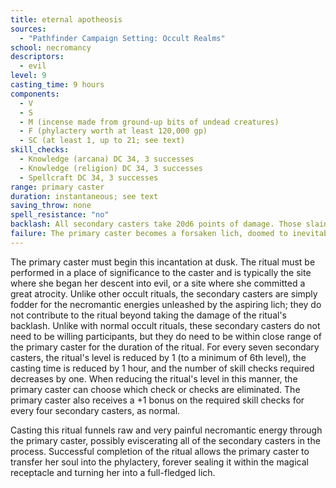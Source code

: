 ```yaml
---
title: eternal apotheosis
sources:
  - "Pathfinder Campaign Setting: Occult Realms"
school: necromancy
descriptors:
  - evil
level: 9
casting_time: 9 hours
components:
  - V
  - S
  - M (incense made from ground-up bits of undead creatures)
  - F (phylactery worth at least 120,000 gp)
  - SC (at least 1, up to 21; see text)
skill_checks:
  - Knowledge (arcana) DC 34, 3 successes
  - Knowledge (religion) DC 34, 3 successes
  - Spellcraft DC 34, 3 successes
range: primary caster
duration: instantaneous; see text
saving_throw: none
spell_resistance: "no"
backlash: All secondary casters take 20d6 points of damage. Those slain are reduced to dust.
failure: The primary caster becomes a forsaken lich, doomed to inevitable destruction in 1d10 days.
---
```


The primary caster must begin this incantation at dusk. The ritual must be performed in a place of significance to the caster and is typically the site where she began her descent into evil, or a site where she committed a great atrocity. Unlike other occult rituals, the secondary casters are simply fodder for the necromantic energies unleashed by the aspiring lich; they do not contribute to the ritual beyond taking the damage of the ritual's backlash. Unlike with normal occult rituals, these secondary casters do not need to be willing participants, but they do need to be within close range of the primary caster for the duration of the ritual. For every seven secondary casters, the ritual's level is reduced by 1 (to a minimum of 6th level), the casting time is reduced by 1 hour, and the number of skill checks required decreases by one. When reducing the ritual's level in this manner, the primary caster can choose which check or checks are eliminated. The primary caster also receives a +1 bonus on the required skill checks for every four secondary casters, as normal.

Casting this ritual funnels raw and very painful necromantic energy through the primary caster, possibly eviscerating all of the secondary casters in the process. Successful completion of the ritual allows the primary caster to transfer her soul into the phylactery, forever sealing it within the magical receptacle and turning her into a full-fledged lich.
